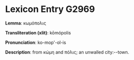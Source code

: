 # Lexicon Entry G2969

**Lemma**: κωμόπολις

**Transliteration (xlit)**: kōmópolis

**Pronunciation**: ko-mop'-ol-is

**Description**:
from κώμη and πόλις; an unwalled city:--town.

